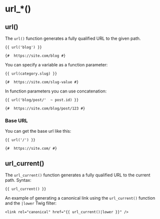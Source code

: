 # url_*()

## url()

The `url()` function generates a fully qualified URL to the given path.

```twig
{{ url('blog') }}

{#  https://site.com/blog #}
```

You can specify a variable as a function parameter:

```twig
{{ url(category.slug) }}

{#  https://site.com/slug-value #}
```

In function parameters you can use concatenation:

```twig
{{ url('blog/post/'  ~ post.id) }}

{#  https://site.com/blog/post/123 #}
```

### Base URL

You can get the base url like this:

```twig
{{ url('/') }}

{#  https://site.com/ #}
```

## url_current()

The `url_current()` function generates a fully qualified URL to the current path. Syntax:

```twig
{{ url_current() }}
```

An example of generating a canonical link using the `url_current()` function and the `|lower` Twig filter:

```twig
<link rel="canonical" href="{{ url_current()|lower }}" />
```

